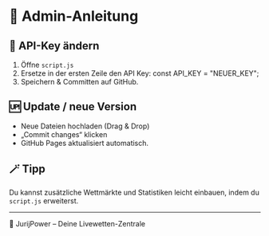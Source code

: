 # 🧰 Admin-Anleitung

## 🔑 API-Key ändern
1. Öffne `script.js`
2. Ersetze in der ersten Zeile den API Key:
   const API_KEY = "NEUER_KEY";
3. Speichern & Committen auf GitHub.

## 🆙 Update / neue Version
- Neue Dateien hochladen (Drag & Drop)
- „Commit changes“ klicken
- GitHub Pages aktualisiert automatisch.

## 🪄 Tipp
Du kannst zusätzliche Wettmärkte und Statistiken leicht einbauen,
indem du `script.js` erweiterst.

---
👑 JurijPower – Deine Livewetten-Zentrale
